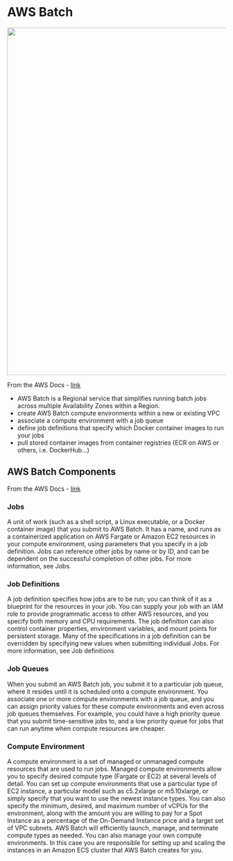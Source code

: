 # AWS Batch

<img src="https://github.com/lynnlangit/Hello-AWS-Data-Services/blob/master/images/aws-batch-arch.png" width=800>

From the AWS Docs - [link](https://docs.aws.amazon.com/batch/latest/userguide/what-is-batch.html)

- AWS Batch is a Regional service that simplifies running batch jobs across multiple Availability Zones within a Region. 
- create AWS Batch compute environments within a new or existing VPC
- associate a compute environment with a job queue
- define job definitions that specify which Docker container images to run your jobs
- pull stored container images from container registries (ECR on AWS or others, i.e. DockerHub...)

## AWS Batch Components

From the AWS Docs - [link](https://docs.aws.amazon.com/batch/latest/userguide/what-is-batch.html)

### Jobs
A unit of work (such as a shell script, a Linux executable, or a Docker container image) that you submit to AWS Batch. It has a name, and runs as a containerized application on AWS Fargate or Amazon EC2 resources in your compute environment, using parameters that you specify in a job definition. Jobs can reference other jobs by name or by ID, and can be dependent on the successful completion of other jobs. For more information, see Jobs.

### Job Definitions
A job definition specifies how jobs are to be run; you can think of it as a blueprint for the resources in your job. You can supply your job with an IAM role to provide programmatic access to other AWS resources, and you specify both memory and CPU requirements. The job definition can also control container properties, environment variables, and mount points for persistent storage. Many of the specifications in a job definition can be overridden by specifying new values when submitting individual Jobs. For more information, see Job definitions

### Job Queues
When you submit an AWS Batch job, you submit it to a particular job queue, where it resides until it is scheduled onto a compute environment. You associate one or more compute environments with a job queue, and you can assign priority values for these compute environments and even across job queues themselves. For example, you could have a high priority queue that you submit time-sensitive jobs to, and a low priority queue for jobs that can run anytime when compute resources are cheaper.

### Compute Environment
A compute environment is a set of managed or unmanaged compute resources that are used to run jobs. Managed compute environments allow you to specify desired compute type (Fargate or EC2) at several levels of detail. You can set up compute environments that use a particular type of EC2 instance, a particular model such as c5.2xlarge or m5.10xlarge, or simply specify that you want to use the newest instance types. You can also specify the minimum, desired, and maximum number of vCPUs for the environment, along with the amount you are willing to pay for a Spot Instance as a percentage of the On-Demand Instance price and a target set of VPC subnets. AWS Batch will efficiently launch, manage, and terminate compute types as needed. You can also manage your own compute environments. In this case you are responsible for setting up and scaling the instances in an Amazon ECS cluster that AWS Batch creates for you. 